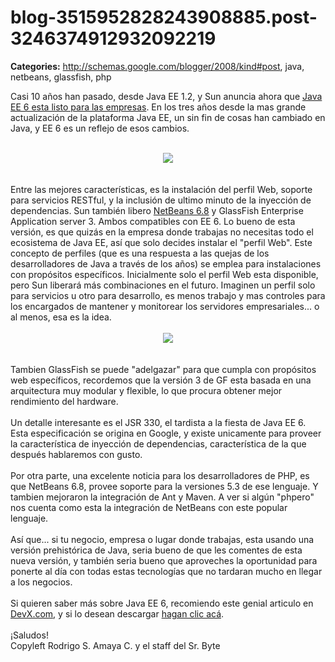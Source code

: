 # blog-3515952828243908885.post-3246374912932092219

**Categories:** http://schemas.google.com/blogger/2008/kind#post, java, netbeans, glassfish, php

Casi 10 años han pasado, desde Java EE 1.2, y Sun anuncia ahora que <a
      href="http://java.sun.com/javaee/">Java EE 6 esta listo para las empresas</a>. En los
      tres años desde la mas grande actualización de la plataforma Java EE, un sin fin de cosas han
      cambiado en Java, y EE 6 es un reflejo de esos cambios.<br /><br /><div
      class="separator" style="clear: both; text-align: center;"><a
      href="http://1.bp.blogspot.com/_ayvorITawE4/Sy6uXkRq-zI/AAAAAAAACQg/3Cw8vXKSjiI/s1600-h/5ehhcx.jpg"
      imageanchor="1" style="margin-left: 1em; margin-right: 1em;"><img border="0"
      src="http://1.bp.blogspot.com/_ayvorITawE4/Sy6uXkRq-zI/AAAAAAAACQg/3Cw8vXKSjiI/s320/5ehhcx.jpg"
      /></a><br /></div><br /><br />Entre las mejores
      características, es la instalación del perfil Web, soporte para servicios RESTful, y la
      inclusión de ultimo minuto de la inyección de dependencias. Sun también libero <a
      href="http://netbeans.org/community/news/show/1449.html">NetBeans 6.8</a> y GlassFish
      Enterprise Application server 3. Ambos compatibles con EE 6. Lo bueno de esta versión, es que
      quizás en la empresa donde trabajas no necesitas todo el ecosistema de Java EE, así que solo
      decides instalar el "perfil Web". Este concepto de perfiles (que es una respuesta a las quejas
      de los desarrolladores de Java a través de los años) se emplea para instalaciones con
      propósitos específicos. Inicialmente solo el perfil Web esta disponible, pero Sun liberará más
      combinaciones en el futuro. Imaginen un perfil solo para servicios u otro para desarrollo, es
      menos trabajo y mas controles para los encargados de mantener y monitorear los servidores
      empresariales... o al menos, esa es la idea.<br /><br /><div class="separator"
      style="clear: both; text-align: center;"><a
      href="http://3.bp.blogspot.com/_ayvorITawE4/Sy6uT3ITfsI/AAAAAAAACQQ/mUEtF1fmNi8/s1600-h/glassfish_front_cover_full.GIF"
      imageanchor="1" style="margin-left: 1em; margin-right: 1em;"><img border="0"
      src="http://3.bp.blogspot.com/_ayvorITawE4/Sy6uT3ITfsI/AAAAAAAACQQ/mUEtF1fmNi8/s320/glassfish_front_cover_full.GIF"
      /></a><br /></div><br /><br />Tambien GlassFish se puede
      "adelgazar" para que cumpla con propósitos web específicos, recordemos que la versión 3 de GF
      esta basada en una arquitectura muy modular y flexible, lo que procura obtener mejor
      rendimiento del hardware.<br /><br />Un detalle interesante es el JSR 330, el
      tardista a la fiesta de Java EE 6. Esta especificación se origina en Google, y existe
      unicamente para proveer la característica de inyección de dependencias, característica de la
      que después hablaremos con gusto.<br /><br />Por otra parte, una excelente noticia
      para los desarrolladores de PHP, es que NetBeans 6.8, provee soporte para la versiones 5.3 de
      ese lenguaje. Y tambien mejoraron la integración de Ant y Maven. A ver si algún "phpero" nos
      cuenta como esta la integración de NetBeans con este popular lenguaje.<br /><br
      />Así que... si tu negocio, empresa o lugar donde trabajas, esta usando una versión
      prehistórica de Java, seria bueno de que les comentes de esta nueva versión, y también seria
      bueno que aproveches la oportunidad para ponerte al día con todas estas tecnologías que no
      tardaran mucho en llegar a los negocios.<br /><br />Si quieren saber más sobre
      Java EE 6, recomiendo este genial articulo en&nbsp; <a
      href="http://www.devx.com/Java/Article/42351/1763/page/2">DevX.com</a>, y si lo
      desean descargar <a
      href="http://java.sun.com/javaee/downloads/index.jsp?userOsIndex=6&amp;userOsId=windows&amp;userOsName=Windows">hagan
      clic acá</a>.<br /><br />¡Saludos!<div
      class="blogger-post-footer">Copyleft Rodrigo S. Amaya C. y el staff del Sr.
      Byte</div>